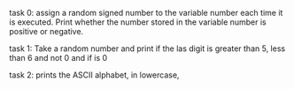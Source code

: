 task 0: assign a random signed number to the variable number each time it is executed. Print whether the number stored in the variable number is positive or negative.

task 1: Take a random number and print if the las digit is greater than 5, less than 6 and not 0 and if is 0

task 2: prints the ASCII alphabet, in lowercase,